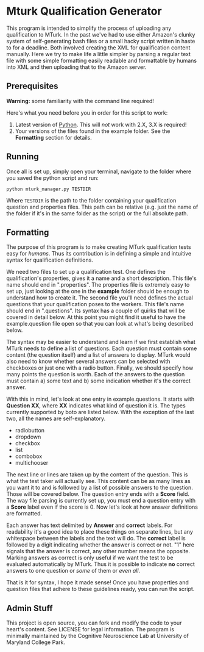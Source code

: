 Mturk Qualification Generator
==========================

This program is intended to simplify the process of uploading any qualification to MTurk. In the past we've had to use either Amazon's clunky system of self-generating bash files or a small hacky script written in haste to for a deadline. Both involved creating the XML for qualification content manually. Here we try to make life a little simpler by parsing a regular text file with some simple formatting easily readable and formattable by humans into XML and then uploading that to the Amazon server.


Prerequisites
----------------
**Warning:** some familiarity with the command line required!

Here's what you need before you in order for this script to work:

1. Latest version of [Python](https://www.python.org/download/). This will *not* work with 2.X, 3.X is required!
4. Your versions of the files found in the example folder. See the **Formatting** section for details.


Running
--------
Once all is set up, simply open your terminal, navigate to the folder where you saved the python script and run:

``python mturk_manager.py TESTDIR``

Where ``TESTDIR`` is the path to the folder containing your qualification question and properties files. This path can be relative (e.g. just the name of the folder if it's in the same folder as the script) or the full absolute path.



Formatting
------------------------
The purpose of this program is to make creating MTurk qualification tests easy for *humans*. Thus its contribution is in defining a simple and intuitive syntax for qualification definitions.

We need two files to set up a qualification test. One defines the qualification's properties, gives it a name and a short description. This file's name should end in ".properties". The properties file is extremely easy to set up, just looking at the one in the **example** folder should be enough to understand how to create it.
The second file you'll need defines the actual questions that your qualification poses to the workers. This file's name should end in ".questions". Its syntax has a couple of quirks that will be covered in detail below. At this point you might find it useful to have the example.question file open so that you can look at what's being described below.

The syntax may be easier to understand and learn if we first establish what MTurk needs to define a list of questions. Each question must contain some content (the question itself) and a list of answers to display. MTurk would also need to know whether several answers can be selected with checkboxes or just one with a radio button. Finally, we should specify how many points the question is worth. Each of the answers to the question must contain a) some text and b) some indication whether it's the correct answer.

With this in mind, let's look at one entry in example.questions. It starts with **Question XX**, where **XX** indicates what kind of question it is. The types currently supported by boto are listed below. With the exception of the last two, all the names are self-explanatory.

- radiobutton
- dropdown
- checkbox
- list
- combobox
- multichooser

The next line or lines are taken up by the content of the question. This is what the test taker will actually see. This content can be as many lines as you want it to and is followed by a list of possible answers to the question. Those will be covered below. The question entry ends with a **Score** field. The way file parsing is currently set up, you must end a question entry with a **Score** label even if the score is 0. Now let's look at how answer definitions are formatted.

Each answer has text delimited by **Answer** and **correct** labels. For readability it's a good idea to place these things on separate lines, but any whitespace between the labels and the text will do. The **correct** label is followed by a digit indicating whether the answer is correct or not. "1" here signals that the answer is correct, any other number means the opposite. Marking answers as correct is only useful if we want the test to be evaluated automatically by MTurk. Thus it is possible to indicate **no** correct answers to one question or *some* of them or *even all*.

That is it for syntax, I hope it made sense!
Once you have properties and question files that adhere to these guidelines ready, you can run the script.


Admin Stuff
-----------
This project is open source, you can fork and modify the code to your heart's content. See LICENSE for legal information. The program is minimally maintained by the Cognitive Neuroscience Lab at University of Maryland College Park.
